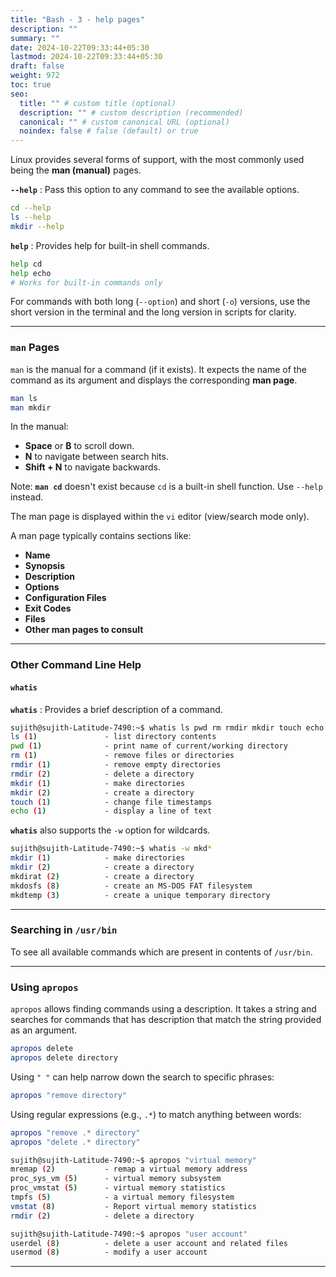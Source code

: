 ```yaml
---
title: "Bash - 3 - help pages"
description: ""
summary: ""
date: 2024-10-22T09:33:44+05:30
lastmod: 2024-10-22T09:33:44+05:30
draft: false
weight: 972
toc: true
seo:
  title: "" # custom title (optional)
  description: "" # custom description (recommended)
  canonical: "" # custom canonical URL (optional)
  noindex: false # false (default) or true
---
```




Linux provides several forms of support, with the most commonly used being the **man (manual)** pages.

**`--help`** : Pass this option to any command to see the available options.
```bash
cd --help
ls --help
mkdir --help
```

**`help`** : Provides help for built-in shell commands.
```bash
help cd
help echo  
# Works for built-in commands only
```

For commands with both long (`--option`) and short (`-o`) versions, use the short version in the terminal and the long version in scripts for clarity.


---

### **`man` Pages**

`man` is the manual for a command (if it exists). 
It expects the name of the command as its argument and displays the corresponding **man page**.

```bash
man ls
man mkdir
```

In the manual:
- **Space** or **B** to scroll down.
- **N** to navigate between search hits.
- **Shift + N** to navigate backwards.

Note: **`man cd`** doesn't exist because `cd` is a built-in shell function. Use `--help` instead.

The man page is displayed within the `vi` editor (view/search mode only).

A man page typically contains sections like:
- **Name**
- **Synopsis**
- **Description**
- **Options**
- **Configuration Files**
- **Exit Codes**
- **Files**
- **Other man pages to consult**

---

### **Other Command Line Help**

#### `whatis`

**`whatis`** : Provides a brief description of a command.

```bash
sujith@sujith-Latitude-7490:~$ whatis ls pwd rm rmdir mkdir touch echo
ls (1)               - list directory contents
pwd (1)              - print name of current/working directory
rm (1)               - remove files or directories
rmdir (1)            - remove empty directories
rmdir (2)            - delete a directory
mkdir (1)            - make directories
mkdir (2)            - create a directory
touch (1)            - change file timestamps
echo (1)             - display a line of text
```

**`whatis`** also supports the `-w` option for wildcards.

```bash
sujith@sujith-Latitude-7490:~$ whatis -w mkd*
mkdir (1)            - make directories
mkdir (2)            - create a directory
mkdirat (2)          - create a directory
mkdosfs (8)          - create an MS-DOS FAT filesystem
mkdtemp (3)          - create a unique temporary directory
```

---

### **Searching in `/usr/bin`**

To see all available commands which are present in contents of `/usr/bin`.

---

### **Using `apropos`**

`apropos` allows finding commands using a description. 
It takes a string and searches for commands that has description that match the string provided as an argument.

```bash
apropos delete
apropos delete directory
```

Using `" "` can help narrow down the search to specific phrases:

```bash
apropos "remove directory"
```

Using regular expressions (e.g., `.*`) to match anything between words:
```bash
apropos "remove .* directory"
apropos "delete .* directory"
```


```bash
sujith@sujith-Latitude-7490:~$ apropos "virtual memory"
mremap (2)           - remap a virtual memory address
proc_sys_vm (5)      - virtual memory subsystem
proc_vmstat (5)      - virtual memory statistics
tmpfs (5)            - a virtual memory filesystem
vmstat (8)           - Report virtual memory statistics
rmdir (2)            - delete a directory
```

```bash
sujith@sujith-Latitude-7490:~$ apropos "user account"
userdel (8)          - delete a user account and related files
usermod (8)          - modify a user account
```

---
